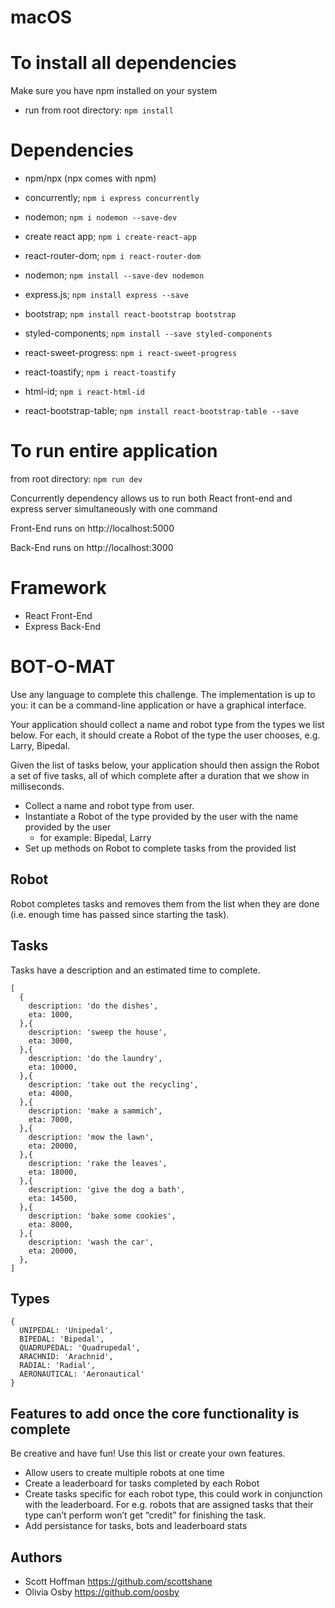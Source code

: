 # macOS

# To install all dependencies

Make sure you have npm installed on your system

- run from root directory: `npm install`

# Dependencies

- npm/npx (npx comes with npm)

- concurrently; `npm i express concurrently`

- nodemon; `npm i nodemon --save-dev`

- create react app; `npm i create-react-app`

- react-router-dom; `npm i react-router-dom`

- nodemon; `npm install --save-dev nodemon`

- express.js; `npm install express --save`

- bootstrap; `npm install react-bootstrap bootstrap`

- styled-components; `npm install --save styled-components`

- react-sweet-progress: `npm i react-sweet-progress`

- react-toastify; `npm i react-toastify`

- html-id; `npm i react-html-id`

- react-bootstrap-table; `npm install react-bootstrap-table --save`

# To run entire application

from root directory: `npm run dev`

Concurrently dependency allows us to run both React front-end and express server simultaneously with one command

Front-End runs on http://localhost:5000

Back-End runs on http://localhost:3000

# Framework

- React Front-End
- Express Back-End

# BOT-O-MAT

Use any language to complete this challenge. The implementation is up to you: it can be a command-line application or have a graphical interface.

Your application should collect a name and robot type from the types we list below. For each, it should create a Robot of the type the user chooses, e.g. Larry, Bipedal.

Given the list of tasks below, your application should then assign the Robot a set of five tasks, all of which complete after a duration that we show in milliseconds.

- Collect a name and robot type from user.
- Instantiate a Robot of the type provided by the user with the name provided by the user
  - for example: Bipedal, Larry
- Set up methods on Robot to complete tasks from the provided list

## Robot

Robot completes tasks and removes them from the list when they are done (i.e. enough time has passed since starting the task).

## Tasks

Tasks have a description and an estimated time to complete.

```
[
  {
    description: 'do the dishes',
    eta: 1000,
  },{
    description: 'sweep the house',
    eta: 3000,
  },{
    description: 'do the laundry',
    eta: 10000,
  },{
    description: 'take out the recycling',
    eta: 4000,
  },{
    description: 'make a sammich',
    eta: 7000,
  },{
    description: 'mow the lawn',
    eta: 20000,
  },{
    description: 'rake the leaves',
    eta: 18000,
  },{
    description: 'give the dog a bath',
    eta: 14500,
  },{
    description: 'bake some cookies',
    eta: 8000,
  },{
    description: 'wash the car',
    eta: 20000,
  },
]
```

## Types

```
{
  UNIPEDAL: 'Unipedal',
  BIPEDAL: 'Bipedal',
  QUADRUPEDAL: 'Quadrupedal',
  ARACHNID: 'Arachnid',
  RADIAL: 'Radial',
  AERONAUTICAL: 'Aeronautical'
}
```

## Features to add once the core functionality is complete

Be creative and have fun! Use this list or create your own features.

- Allow users to create multiple robots at one time
- Create a leaderboard for tasks completed by each Robot
- Create tasks specific for each robot type, this could work in conjunction with the leaderboard. For e.g. robots that are assigned tasks that their type can’t perform won’t get “credit” for finishing the task.
- Add persistance for tasks, bots and leaderboard stats

## Authors

- Scott Hoffman <https://github.com/scottshane>
- Olivia Osby <https://github.com/oosby>

